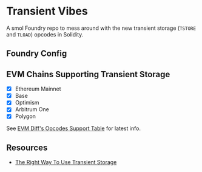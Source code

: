 # Transient Vibes

A smol Foundry repo to mess around with the new transient storage (`TSTORE` and `TLOAD`) opcodes in Solidity.


## Foundry Config

<!-- TODO -->


## EVM Chains Supporting Transient Storage

- [x] Ethereum Mainnet
- [x] Base
- [x] Optimism
- [x] Arbitrum One
- [x] Polygon

See [EVM Diff's Opcodes Support Table](https://www.evmdiff.com/features?feature=opcodes) for latest info.

## Resources

 - [The Right Way To Use Transient Storage](https://www.edenblock.com/post/the-right-way-to-use-transient-storage-eip-1153)